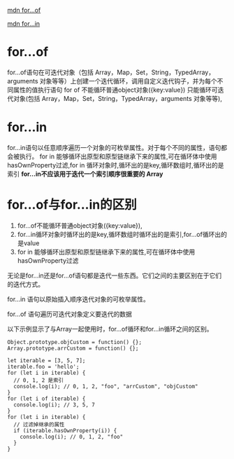 [mdn for...of](https://developer.mozilla.org/zh-CN/docs/Web/JavaScript/Reference/Statements/for...of)

[mdn for...in](https://developer.mozilla.org/zh-CN/docs/Web/JavaScript/Reference/Statements/for...in)

# for...of
for...of语句在可迭代对象（包括 Array，Map，Set，String，TypedArray，arguments 对象等等）上创建一个迭代循环，调用自定义迭代钩子，并为每个不同属性的值执行语句
for of 不能循环普通object对象({key:value}) 只能循环可迭代对象(包括 Array，Map，Set，String，TypedArray，arguments 对象等等),
# for...in
for...in语句以任意顺序遍历一个对象的可枚举属性。对于每个不同的属性，语句都会被执行。
for in 能够循环出原型和原型链继承下来的属性,可在循环体中使用hasOwnProperty过滤,for in 循环对象时,循环出的是key,循环数组时,循环出的是索引
**for...in不应该用于迭代一个索引顺序很重要的 Array**


# for...of与for...in的区别
1. for...of不能循环普通object对象({key:value}),
2. for...in循环对象时循环出的是key,循环数组时循环出的是索引,for...of循环出的是value
3. for in 能够循环出原型和原型链继承下来的属性,可在循环体中使用hasOwnProperty过滤

无论是for...in还是for...of语句都是迭代一些东西。它们之间的主要区别在于它们的迭代方式。

for...in 语句以原始插入顺序迭代对象的可枚举属性。

for...of 语句遍历可迭代对象定义要迭代的数据

以下示例显示了与Array一起使用时，for...of循环和for...in循环之间的区别。
```
Object.prototype.objCustom = function() {}; 
Array.prototype.arrCustom = function() {};

let iterable = [3, 5, 7];
iterable.foo = 'hello';
for (let i in iterable) {
  // 0, 1, 2 是索引 
  console.log(i); // 0, 1, 2, "foo", "arrCustom", "objCustom"
}
for (let i of iterable) {
  console.log(i); // 3, 5, 7
}
for (let i in iterable) {
  // 过滤掉继承的属性
  if (iterable.hasOwnProperty(i)) {
    console.log(i); // 0, 1, 2, "foo"
  }
}
```
